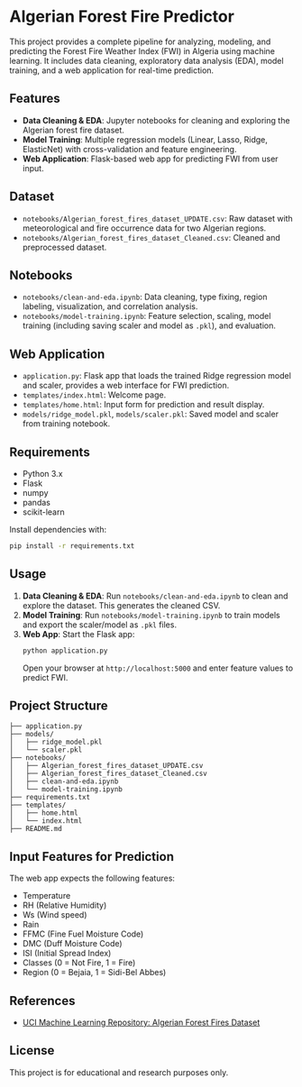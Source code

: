 

# Algerian Forest Fire Predictor

This project provides a complete pipeline for analyzing, modeling, and predicting the Forest Fire Weather Index (FWI) in Algeria using machine learning. It includes data cleaning, exploratory data analysis (EDA), model training, and a web application for real-time prediction.

## Features
- **Data Cleaning & EDA**: Jupyter notebooks for cleaning and exploring the Algerian forest fire dataset.
- **Model Training**: Multiple regression models (Linear, Lasso, Ridge, ElasticNet) with cross-validation and feature engineering.
- **Web Application**: Flask-based web app for predicting FWI from user input.

## Dataset
- `notebooks/Algerian_forest_fires_dataset_UPDATE.csv`: Raw dataset with meteorological and fire occurrence data for two Algerian regions.
- `notebooks/Algerian_forest_fires_dataset_Cleaned.csv`: Cleaned and preprocessed dataset.

## Notebooks
- `notebooks/clean-and-eda.ipynb`: Data cleaning, type fixing, region labeling, visualization, and correlation analysis.
- `notebooks/model-training.ipynb`: Feature selection, scaling, model training (including saving scaler and model as `.pkl`), and evaluation.

## Web Application
- `application.py`: Flask app that loads the trained Ridge regression model and scaler, provides a web interface for FWI prediction.
- `templates/index.html`: Welcome page.
- `templates/home.html`: Input form for prediction and result display.
- `models/ridge_model.pkl`, `models/scaler.pkl`: Saved model and scaler from training notebook.

## Requirements
- Python 3.x
- Flask
- numpy
- pandas
- scikit-learn

Install dependencies with:
```bash
pip install -r requirements.txt
```

## Usage
1. **Data Cleaning & EDA**: Run `notebooks/clean-and-eda.ipynb` to clean and explore the dataset. This generates the cleaned CSV.
2. **Model Training**: Run `notebooks/model-training.ipynb` to train models and export the scaler/model as `.pkl` files.
3. **Web App**: Start the Flask app:
   ```bash
   python application.py
   ```
   Open your browser at `http://localhost:5000` and enter feature values to predict FWI.

## Project Structure
```
├── application.py
├── models/
│   ├── ridge_model.pkl
│   └── scaler.pkl
├── notebooks/
│   ├── Algerian_forest_fires_dataset_UPDATE.csv
│   ├── Algerian_forest_fires_dataset_Cleaned.csv
│   ├── clean-and-eda.ipynb
│   └── model-training.ipynb
├── requirements.txt
├── templates/
│   ├── home.html
│   └── index.html
├── README.md
```

## Input Features for Prediction
The web app expects the following features:
- Temperature
- RH (Relative Humidity)
- Ws (Wind speed)
- Rain
- FFMC (Fine Fuel Moisture Code)
- DMC (Duff Moisture Code)
- ISI (Initial Spread Index)
- Classes (0 = Not Fire, 1 = Fire)
- Region (0 = Bejaia, 1 = Sidi-Bel Abbes)

## References
- [UCI Machine Learning Repository: Algerian Forest Fires Dataset](https://archive.ics.uci.edu/ml/datasets/Algerian+Forest+Fires+Dataset+)

## License
This project is for educational and research purposes only.